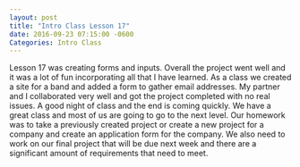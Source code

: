 ```yaml
---
layout: post
title: "Intro Class Lesson 17"
date: 2016-09-23 07:15:00 -0600
Categories: Intro Class
---
```


Lesson 17 was creating forms and inputs.  Overall the project went well and it was a lot of fun incorporating all that I have learned.  As a class we created a site for a band and added a form to gather email addresses.  My partner and I collaborated very well and got the project completed with no real issues.  A good night of class and the end is coming quickly.  We have a great class and most of us are going to go to the next level. 
Our homework was to take a previously created project or create a new project for a company and create an application form for the company.  We also need to work on our final project that will be due next week and there are a significant amount of requirements that need to meet.
